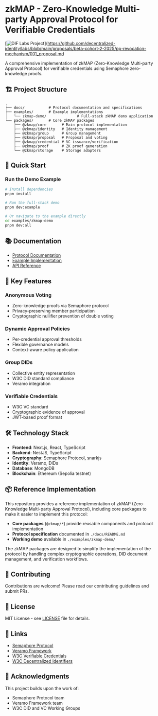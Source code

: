 # zkMAP - Zero-Knowledge Multi-party Approval Protocol for Verifiable Credentials
[![DIF Labs Project](https://img.shields.io/badge/DIF_Labs_Project-v1-black?style=for-the-badge&labelColor=%23000000&color=%2300ff00)](https://github.com/decentralized-identity/labs/blob/main/proposals/beta-cohort-2-2025/pp-revocation-mechanism/001_proposal.md

A comprehensive implementation of zkMAP (Zero-Knowledge Multi-party Approval Protocol) for verifiable credentials using Semaphore zero-knowledge proofs.

## 🏗️ Project Structure

```
.
├── docs/           # Protocol documentation and specifications
├── examples/       # Example implementations
│   └── zkmap-demo/              # Full-stack zkMAP demo application
└── packages/       # Core zkMAP packages
    ├── @zkmap/core       # Main protocol implementation
    ├── @zkmap/identity   # Identity management
    ├── @zkmap/group      # Group management
    ├── @zkmap/proposal   # Proposal and voting
    ├── @zkmap/credential # VC issuance/verification
    ├── @zkmap/proof      # ZK proof generation
    └── @zkmap/storage    # Storage adapters
```

## 🚀 Quick Start

### Run the Demo Example

```bash
# Install dependencies
pnpm install

# Run the full-stack demo
pnpm dev:example

# Or navigate to the example directly
cd examples/zkmap-demo
pnpm dev:all
```

## 📚 Documentation

- [Protocol Documentation](./docs/README.md)
- [Example Implementation](./examples/zkmap-demo/README.md)
- [API Reference](./docs/api-reference.md)

## 🔑 Key Features

### Anonymous Voting
- Zero-knowledge proofs via Semaphore protocol
- Privacy-preserving member participation
- Cryptographic nullifier prevention of double voting

### Dynamic Approval Policies
- Per-credential approval thresholds
- Flexible governance models
- Context-aware policy application

### Group DIDs
- Collective entity representation
- W3C DID standard compliance
- Veramo integration

### Verifiable Credentials
- W3C VC standard
- Cryptographic evidence of approval
- JWT-based proof format

## 🛠️ Technology Stack

- **Frontend**: Next.js, React, TypeScript
- **Backend**: NestJS, TypeScript
- **Cryptography**: Semaphore Protocol, snarkjs
- **Identity**: Veramo, DIDs
- **Database**: MongoDB
- **Blockchain**: Ethereum (Sepolia testnet)

## 📦 Reference Implementation

This repository provides a reference implementation of zkMAP (Zero-Knowledge Multi-party Approval Protocol), including core packages to make it easier to implement this protocol:

- **Core packages** (`@zkmap/*`) provide reusable components and protocol implementation
- **Protocol specification** documented in `./docs/README.md`
- **Working demo** available in `./examples/zkmap-demo/`

The zkMAP packages are designed to simplify the implementation of the protocol by handling complex cryptographic operations, DID document management, and verification workflows.

## 🤝 Contributing

Contributions are welcome! Please read our contributing guidelines and submit PRs.

## 📄 License

MIT License - see [LICENSE](./LICENSE) file for details.

## 🔗 Links

- [Semaphore Protocol](https://semaphore.appliedzkp.org/)
- [Veramo Framework](https://veramo.io/)
- [W3C Verifiable Credentials](https://www.w3.org/TR/vc-data-model/)
- [W3C Decentralized Identifiers](https://www.w3.org/TR/did-core/)

## 🙏 Acknowledgments

This project builds upon the work of:
- Semaphore Protocol team
- Veramo Framework team
- W3C DID and VC Working Groups